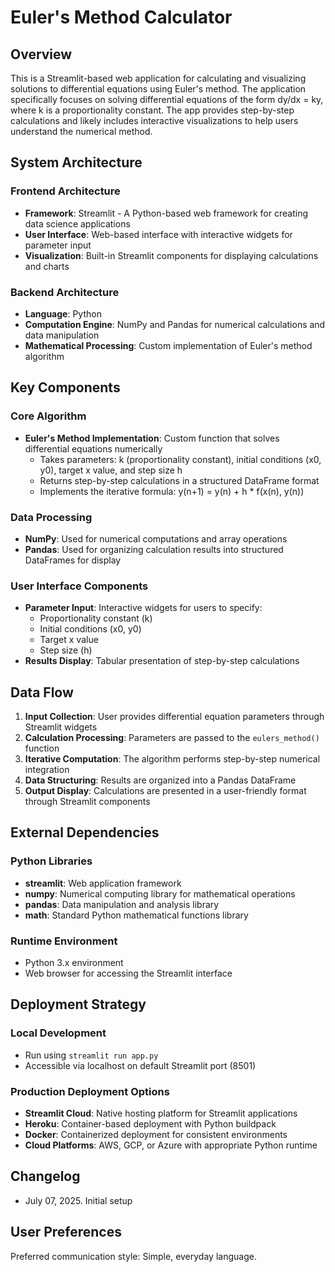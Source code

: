 # Euler's Method Calculator

## Overview

This is a Streamlit-based web application for calculating and visualizing solutions to differential equations using Euler's method. The application specifically focuses on solving differential equations of the form dy/dx = ky, where k is a proportionality constant. The app provides step-by-step calculations and likely includes interactive visualizations to help users understand the numerical method.

## System Architecture

### Frontend Architecture
- **Framework**: Streamlit - A Python-based web framework for creating data science applications
- **User Interface**: Web-based interface with interactive widgets for parameter input
- **Visualization**: Built-in Streamlit components for displaying calculations and charts

### Backend Architecture
- **Language**: Python
- **Computation Engine**: NumPy and Pandas for numerical calculations and data manipulation
- **Mathematical Processing**: Custom implementation of Euler's method algorithm

## Key Components

### Core Algorithm
- **Euler's Method Implementation**: Custom function that solves differential equations numerically
  - Takes parameters: k (proportionality constant), initial conditions (x0, y0), target x value, and step size h
  - Returns step-by-step calculations in a structured DataFrame format
  - Implements the iterative formula: y(n+1) = y(n) + h * f(x(n), y(n))

### Data Processing
- **NumPy**: Used for numerical computations and array operations
- **Pandas**: Used for organizing calculation results into structured DataFrames for display

### User Interface Components
- **Parameter Input**: Interactive widgets for users to specify:
  - Proportionality constant (k)
  - Initial conditions (x0, y0)
  - Target x value
  - Step size (h)
- **Results Display**: Tabular presentation of step-by-step calculations

## Data Flow

1. **Input Collection**: User provides differential equation parameters through Streamlit widgets
2. **Calculation Processing**: Parameters are passed to the `eulers_method()` function
3. **Iterative Computation**: The algorithm performs step-by-step numerical integration
4. **Data Structuring**: Results are organized into a Pandas DataFrame
5. **Output Display**: Calculations are presented in a user-friendly format through Streamlit components

## External Dependencies

### Python Libraries
- **streamlit**: Web application framework
- **numpy**: Numerical computing library for mathematical operations
- **pandas**: Data manipulation and analysis library
- **math**: Standard Python mathematical functions library

### Runtime Environment
- Python 3.x environment
- Web browser for accessing the Streamlit interface

## Deployment Strategy

### Local Development
- Run using `streamlit run app.py`
- Accessible via localhost on default Streamlit port (8501)

### Production Deployment Options
- **Streamlit Cloud**: Native hosting platform for Streamlit applications
- **Heroku**: Container-based deployment with Python buildpack
- **Docker**: Containerized deployment for consistent environments
- **Cloud Platforms**: AWS, GCP, or Azure with appropriate Python runtime

## Changelog

- July 07, 2025. Initial setup

## User Preferences

Preferred communication style: Simple, everyday language.